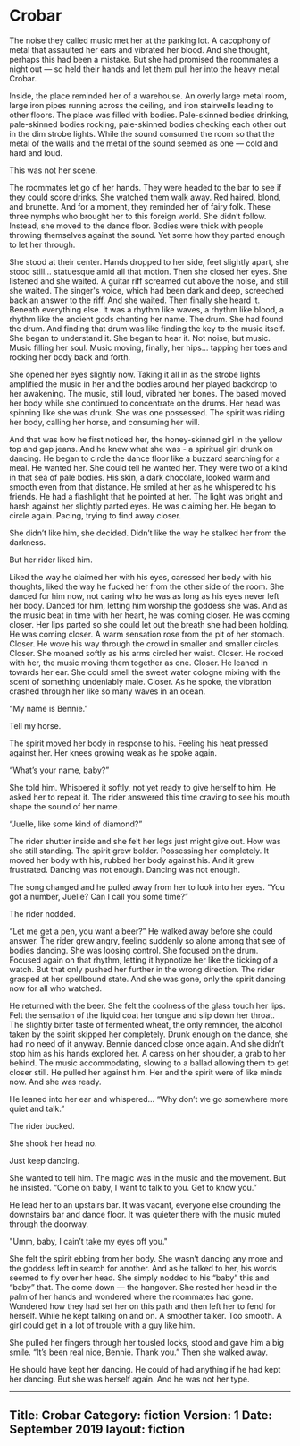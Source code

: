 # Crobar

The noise they called music met her at the parking lot. A cacophony of metal that assaulted her ears and vibrated her blood. And she thought, perhaps this had been a mistake. But she had promised the roommates a night out — so held their hands and let them pull her into the heavy metal Crobar.

Inside, the place reminded her of a warehouse. An overly large metal room, large iron pipes running across the ceiling, and iron stairwells leading to other floors. The place was filled with bodies. Pale-skinned bodies drinking, pale-skinned bodies rocking, pale-skinned bodies checking each other out in the dim strobe lights. While the sound consumed the room so that the metal of the walls and the metal of the sound seemed as one —  cold and hard and loud.

This was not her scene.

The roommates let go of her hands. They were headed to the bar to see if they could score drinks. She watched them walk away. Red haired, blond, and brunette. And for a moment, they reminded her of fairy folk. These three nymphs who brought her to this foreign world. She didn’t follow. Instead, she moved to the dance floor. Bodies were thick with people throwing themselves against the sound. Yet some how they parted enough to let her through.

She stood at their center. Hands dropped to her side, feet slightly apart, she stood still… statuesque amid all that motion. Then she closed her eyes. She listened and she waited. A guitar riff screamed out above the noise, and still she waited. The singer's voice, which had been dark and deep, screeched back an answer to the riff. And she waited. Then finally she heard it. Beneath everything else. It was a rhythm like waves, a rhythm like blood, a rhythm like the ancient gods chanting her name. The drum. She had found the drum. And finding that drum was like finding the key to the music itself. She began to understand it. She began to hear it. Not noise, but music. Music filling her soul. Music moving, finally, her hips… tapping her toes and rocking her body back and forth.

She opened her eyes slightly now. Taking it all in as the strobe lights amplified the music in her and the bodies around her played backdrop to her awakening. The music, still loud, vibrated her bones. The based moved her body while she continued to concentrate on the drums. Her head was spinning like she was drunk. She was one possessed. The spirit was riding her body, calling her horse, and consuming her will.

And that was how he first noticed her, the honey-skinned girl in the yellow top and gap jeans. And he knew what she was - a spiritual girl drunk on dancing. He began to circle the dance floor like a buzzard searching for a meal. He wanted her. She could tell he wanted her. They were two of a kind in that sea of pale bodies. His skin, a dark chocolate, looked warm and smooth even from that distance. He smiled at her as he whispered to his friends. He had a flashlight that he pointed at her. The light was bright and harsh against her slightly parted eyes. He was claiming her. He began to circle again. Pacing, trying to find away closer.

She didn’t like him, she decided. Didn’t like the way he stalked her from the darkness.

But her rider liked him.

Liked the way he claimed her with his eyes, caressed her body with his thoughts, liked the way he fucked her from the other side of the room. She danced for him now, not caring who he was as long as his eyes never left her body. Danced for him, letting him worship the goddess she was. And as the music beat in time with her heart, he was coming closer. He was coming closer. Her lips parted so she could let out the breath she had been holding. He was coming closer. A warm sensation rose from the pit of her stomach. Closer. He wove his way through the crowd in smaller and smaller circles. Closer. She moaned softly as his arms circled her waist. Closer. He rocked with her, the music moving them together as one. Closer. He leaned in towards her ear. She could smell the sweet water cologne mixing with the scent of something undeniably male. Closer. As he spoke, the vibration crashed through her like so many waves in an ocean.

“My name is Bennie.”

Tell my horse.

The spirit moved her body in response to his. Feeling his heat pressed against her. Her knees growing weak as he spoke again.

“What’s your name, baby?”

She told him. Whispered it softly, not yet ready to give herself to him.  He asked her to repeat it. The rider answered this time craving to see his mouth shape the sound of her name.

“Juelle, like some kind of diamond?”

The rider shutter inside and she felt her legs just might give out. How was she still standing. The spirit grew bolder. Possessing her completely. It moved her body with his, rubbed her body against his. And it grew frustrated. Dancing was not enough. Dancing was not enough.

The song changed and he pulled away from her to look into her eyes. “You got a number, Juelle? Can I call you some time?”

The rider nodded.

“Let me get a pen, you want a beer?” He walked away before she could answer. The rider grew angry, feeling suddenly so alone among that see of bodies dancing. She was loosing control. She focused on the drum. Focused again on that rhythm, letting it hypnotize her like the ticking of a watch. But that only pushed her further in the wrong direction. The rider grasped at her spellbound state. And she was gone, only the spirit dancing now for all who watched.

He returned with the beer. She felt the coolness of the glass touch her lips. Felt the sensation of the liquid coat her tongue and slip down her throat. The slightly bitter taste of fermented wheat, the only reminder, the alcohol taken by the spirit skipped her completely. Drunk enough on the dance, she had no need of it anyway. Bennie danced close once again. And she didn’t stop him as his hands explored her. A caress on her shoulder, a grab to her behind. The music accommodating, slowing to a ballad allowing them to get closer still. He pulled her against him. Her and the spirit were of like minds now. And she was ready.

He leaned into her ear and whispered… “Why don’t we go somewhere more quiet and talk.”

The rider bucked.

She shook her head no.

Just keep dancing.

She wanted to tell him. The magic was in the music and the movement. But he insisted. “Come on baby, I want to talk to you. Get to know you.”

He lead her to an upstairs bar. It was vacant, everyone else crounding the downstairs bar and dance floor. It was quieter there with the music muted through the doorway.

"Umm, baby, I cain’t take my eyes off you."

She felt the spirit ebbing from her body. She wasn’t dancing any more and the goddess left in search for another.  And as he talked to her, his words seemed to fly over her head. She simply nodded to his “baby” this and “baby” that. The come down — the hangover. She rested her head in the palm of her hands and wondered where the roommates had gone. Wondered how they had set her on this path and then left her to fend for herself. While he kept talking on and on. A smoother talker. Too smooth. A girl could get in a lot of trouble with a guy like him.

She pulled her fingers through her tousled locks, stood and gave him a big smile. “It’s been real nice, Bennie. Thank you.” Then she walked away.

He should have kept her dancing. He could of had anything if he had kept her dancing. But she was herself again. And he was not her type.

---
Title: Crobar
Category: fiction
Version: 1
Date: September 2019
layout: fiction
---
